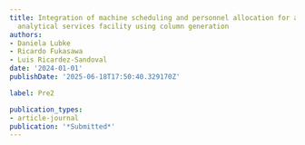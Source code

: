```yaml
---
title: Integration of machine scheduling and personnel allocation for an industrial-scale
  analytical services facility using column generation
authors:
- Daniela Lubke
- Ricardo Fukasawa
- Luis Ricardez-Sandoval
date: '2024-01-01'
publishDate: '2025-06-18T17:50:40.329170Z'

label: Pre2

publication_types:
- article-journal
publication: '*Submitted*'
---
```

